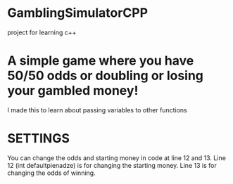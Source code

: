 # GamblingSimulatorCPP
project for learning c++

# A simple game where you have 50/50 odds or doubling or losing your gambled money!
I made this to learn about passing variables to other functions

# SETTINGS
You can change the odds and starting money in code at line 12 and 13.
Line 12 (int defaultpienadze) is for changing the starting money.
Line 13 is for changing the odds of winning.
